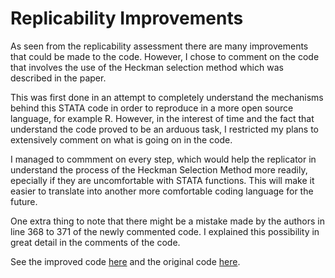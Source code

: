 # Replicability Improvements

As seen from the replicability assessment there are many improvements that could be made to the code.
However, I chose to comment on the code that involves the use of the Heckman selection method which was described in the paper.

This was first done in an attempt to completely understand the mechanisms behind this STATA code in order to reproduce in a more open source language, for example R.
However, in the interest of time and the fact that understand the code proved to be an arduous task, I restricted my plans to extensively comment on what is going
on in the code. 

I managed to commment on every step, which would help the replicator in understand the process of the Heckman Selection Method more readily, epecially if they are uncomfortable with 
STATA functions. This will make it easier to translate into another more comfortable coding language for the future. 

One extra thing to note that there might be a mistake made by the authors in line 368 to 371 of the newly commented code. I explained this possibility in great detail in the 
comments of the code.

See the improved code [here](Heckman_std_commented.do) and the original code [here](heckmanfe_std.do).

